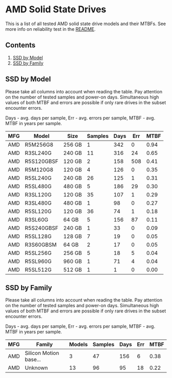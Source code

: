 AMD Solid State Drives
======================

This is a list of all tested AMD solid state drive models and their MTBFs. See
more info on reliability test in the [README](https://github.com/linuxhw/SMART).

Contents
--------

1. [ SSD by Model  ](#ssd-by-model)
2. [ SSD by Family ](#ssd-by-family)

SSD by Model
------------

Please take all columns into account when reading the table. Pay attention on the
number of tested samples and power-on days. Simultaneous high values of both MTBF
and errors are possible if only rare drives in the subset encounter errors.

Days - avg. days per sample,
Err  - avg. errors per sample,
MTBF - avg. MTBF in years per sample.

| MFG       | Model              | Size   | Samples | Days  | Err   | MTBF |
|-----------|--------------------|--------|---------|-------|-------|------|
| AMD       | R5M256G8           | 256 GB | 1       | 342   | 0     | 0.94   |
| AMD       | R3SL240G           | 240 GB | 11      | 316   | 24    | 0.65   |
| AMD       | R5S120GBSF         | 120 GB | 2       | 158   | 508   | 0.41   |
| AMD       | R5M120G8           | 120 GB | 4       | 126   | 0     | 0.35   |
| AMD       | R5SL240G           | 240 GB | 26      | 125   | 1     | 0.31   |
| AMD       | R5SL480G           | 480 GB | 5       | 186   | 29    | 0.30   |
| AMD       | R3SL120G           | 120 GB | 35      | 107   | 1     | 0.29   |
| AMD       | R3SL480G           | 480 GB | 1       | 98    | 0     | 0.27   |
| AMD       | R5SL120G           | 120 GB | 36      | 74    | 1     | 0.18   |
| AMD       | R3SL60G            | 64 GB  | 5       | 156   | 87    | 0.11   |
| AMD       | R5S240GBSF         | 240 GB | 1       | 33    | 0     | 0.09   |
| AMD       | R5SL128G           | 128 GB | 7       | 19    | 0     | 0.05   |
| AMD       | R3S60GBSM          | 64 GB  | 2       | 17    | 0     | 0.05   |
| AMD       | R5SL256G           | 256 GB | 5       | 18    | 5     | 0.04   |
| AMD       | R5SL960G           | 960 GB | 1       | 71    | 4     | 0.04   |
| AMD       | R5SL512G           | 512 GB | 1       | 1     | 0     | 0.00   |

SSD by Family
-------------

Please take all columns into account when reading the table. Pay attention on the
number of tested samples and power-on days. Simultaneous high values of both MTBF
and errors are possible if only rare drives in the subset encounter errors.

Days - avg. days per sample,
Err  - avg. errors per sample,
MTBF - avg. MTBF in years per sample.

| MFG       | Family                 | Models | Samples | Days  | Err   | MTBF |
|-----------|------------------------|--------|---------|-------|-------|------|
| AMD       | Silicon Motion base... | 3      | 47      | 156   | 6     | 0.38   |
| AMD       | Unknown                | 13     | 96      | 95    | 18    | 0.22   |
